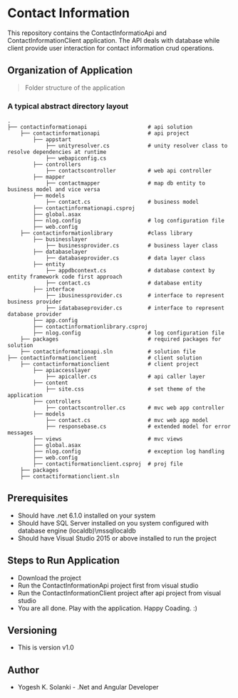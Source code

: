 # Contact Information 
This repository contains the ContactInformatioApi and ContactInformationClient application. The API deals with database while client provide user interaction for contact information crud operations.


## Organization of Application
> Folder structure of the application
### A typical abstract directory layout

    .
    ├── contactinformationapi                   # api solution
        ├── contactinformationapi               # api project
            ├── appstart
                ├── unityresolver.cs            # unity resolver class to resolve dependencies at runtime
                ├── webapiconfig.cs
            ├── controllers
                ├── contactscontroller          # web api controller
            ├── mapper
                ├── contactmapper               # map db entity to business model and vice versa
            ├── models
                ├── contact.cs                  # business model
            ├── contactinformationapi.csproj
            ├── global.asax
            ├── nlog.config                     # log configuration file
            ├── web.config
        ├── contactinformationlibrary           #class library
            ├── businesslayer
                ├── businessprovider.cs         # business layer class
            ├── databaselayer
                ├── databaseprovider.cs         # data layer class 
            ├── entity
                ├── appdbcontext.cs             # database context by entity framework code first approach
                ├── contact.cs                  # database entity
            ├── interface
                ├── ibusinessprovider.cs        # interface to represent business provider
                ├── idatabaseprovider.cs        # interface to represent database provider
            ├── app.config
            ├── contactinformationlibrary.csproj
            ├── nlog.config                     # log configuration file
        ├── packages                            # required packages for solution
        ├── contactinformationapi.sln           # solution file
    ├── contactinformationclient                # client solution
        ├── contactinformationclient            # client project
            ├── apiaccesslayer
                ├── apicaller.cs                # api caller layer
            ├── content
                ├── site.css                    # set theme of the application
            ├── controllers
                ├── contactscontroller.cs       # mvc web app controller
            ├── models
                ├── contact.cs                  # mvc web app model
                ├── responsebase.cs             # extended model for error messages
            ├── views                           # mvc views
            ├── global.asax
            ├── nlog.config                     # exception log handling
            ├── web.config
            ├── contactiformationclient.csproj  # proj file
        ├── packages
        ├── contactiformationclient.sln
        
            
        

## Prerequisites

+ Should have .net 6.1.0 installed on your system
+ Should have SQL Server installed on you system configured with database engine (localdb)\mssqllocaldb
+ Should have Visual Studio 2015 or above installed to run the project


## Steps to Run Application

+ Download the project
+ Run the ContactInformationApi project first from visual studio
+ Run the ContactInformationClient project after api project from visual studio
+ You are all done. Play with the application. Happy Coading. :)


## Versioning

+ This is version v1.0

## Author

+ Yogesh K. Solanki - .Net and Angular Developer



